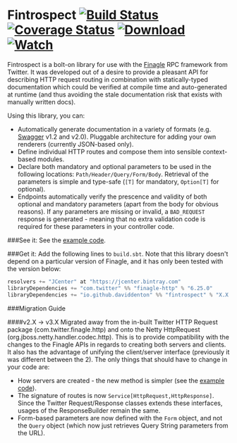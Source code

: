 Fintrospect [![Build Status](https://travis-ci.org/daviddenton/fintrospect.svg)](https://travis-ci.org/daviddenton/fintrospect) [![Coverage Status](https://coveralls.io/repos/daviddenton/fintrospect/badge.svg?branch=master)](https://coveralls.io/r/daviddenton/fintrospect?branch=master) [![Download](https://api.bintray.com/packages/daviddenton/maven/fintrospect/images/download.svg) ](https://bintray.com/daviddenton/maven/fintrospect/_latestVersion) [ ![Watch](https://www.bintray.com/docs/images/bintray_badge_color.png) ](https://bintray.com/daviddenton/maven/fintrospect/view?source=watch)
===========

Fintrospect is a bolt-on library for use with the [Finagle](http://twitter.github.io/finagle/) RPC framework from Twitter. It was developed out of a desire to provide a pleasant API for describing HTTP request routing in combination with statically-typed documentation which could be verified at compile time and auto-generated at runtime (and thus avoiding the stale documentation risk that exists with manually written docs).

Using this library, you can:
- Automatically generate documentation in a variety of formats (e.g. [Swagger](http://swagger.io/) v1.2 and v2.0). Pluggable architecture for adding your own renderers (currently JSON-based only).
- Define individual HTTP routes and compose them into sensible context-based modules.
- Declare both mandatory and optional parameters to be used in the following locations: ```Path/Header/Query/Form/Body```. Retrieval of the parameters is simple and type-safe (```[T]``` for mandatory, ```Option[T]``` for optional). 
- Endpoints automatically verify the prescence and validity of both optional and mandatory parameters (apart from the body for obvious reasons). If any parameters are missing or invalid, a ```BAD_REQUEST``` response is generated - meaning that no extra validation code is required for these parameters in your controller code.

###See it:
See the [example code](https://github.com/daviddenton/fintrospect/tree/master/src/test/scala/examples).

###Get it:
Add the following lines to ```build.sbt```. Note that this library doesn't depend on a particular version of Finagle,
and it has only been tested with the version below:

```scala
resolvers += "JCenter" at "https://jcenter.bintray.com"
libraryDependencies += "com.twitter" %% "finagle-http" % "6.25.0"
libraryDependencies += "io.github.daviddenton" %% "fintrospect" % "X.X.X"
```

###Migration Guide

####v2.X -> v3.X
Migrated away from the in-built Twitter HTTP Request package (com.twitter.finagle.http) and onto the Netty HttpRequest
(org.jboss.netty.handler.codec.http). This is to provide compatibility with the changes to the Finagle APIs in regards
to creating both servers and clients. It also has the advantage of unifying the client/server interface (previously it
was different between the 2). The only things that should have to change in your code are:

  - How servers are created - the new method is simpler (see the [example code](https://github.com/daviddenton/fintrospect/tree/master/src/test/scala/examples)).
  - The signature of routes is now ```Service[HttpRequest,HttpResponse]```. Since the Twitter Request/Response classes
   extends these interfaces, usages of the ResponseBuilder remain the same.
  - Form-based parameters are now defined with the ```Form``` object, and not the ```Query``` object (which now just retrieves Query String parameters from the URL).
